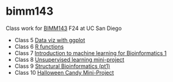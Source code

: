 # bimm143
Class work for [BIMM143](https://github.com/sophiawang075/bimm143/) F24 at UC San Diego
- Class 5 [Data viz with ggplot](https://github.com/sophiawang075/bimm143/blob/main/class%205/class5.pdf)
- Class 6 [R functions](https://github.com/sophiawang075/bimm143/blob/main/Class%206%3A%20Write%20a%20Function%20Q6/Class-6-Write-a-Function-Q6.pdf)
- Class 7 [Introduction to machine learning for Bioinformatics 1](https://github.com/sophiawang075/bimm143/blob/main/class%207/Class-7-Machine-Learning-I.pdf)
- Class 8 [Unsupervised learning mini-project](https://github.com/sophiawang075/bimm143/blob/main/Class%208/Class-8--PCA-Mini-Project.pdf)
- Class 9 [Structural Bioinformatics (pt1)]()
- Class 10 [Halloween Candy Mini-Project]()

